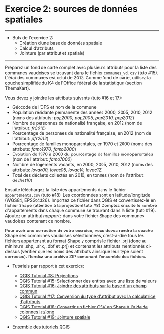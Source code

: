 # Exercice 2: sources de données spatiales

---

* Buts de l'exercice 2:
	* Création d’une base de données spatiale
	* Calcul d’attributs
	* Jointure (par attribut et spatiale)

---


Préparez un fond de carte complet avec plusieurs attributs pour la liste des communes vaudoises se trouvant dans le fichier `communes_vd.csv` (tuto #15). L'état des communes est celui de 2012. Comme fond de carte, utilisez la couche simplifiée du K4 de l'Office fédéral de la statistique (section ThemaKart).

Vous devez y joindre les attributs suivants (tuto #16 et 17):
* Géocode de l'OFS et nom de la commune
* Population résidante permanente des années 2000, 2005, 2010, 2012 (noms des attributs: *pop2000, pop2005, pop2010, pop2012*)
* Nombre de personnes de nationalité française, en 2012 (nom de l'attribut: *fr2012*)
* Pourcentage de personnes de nationalité française, en 2012 (nom de l'attribut: *pfr2012*)
* Pourcentage de familles monoparentales, en 1970 et 2000 (noms des attributs: *famo1970, famo2000*)
* Evolution de 1970 à 2000 du pourcentage de familles monoparentales (nom de l'attribut: *famo7000*)
* Nombre de logements vacants, en 2000, 2005, 2010, 2012 (noms des attributs: *lovac00, lovac05, lovac10, lovac12*)
* Total des déchets collectés en 2010, en tonnes (nom de l'attribut: *dechet10*)

Ensuite téléchargez la liste des appartements dans le fichier `appartements.csv` (tuto #18). Les coordonnées sont en latitude/longitude (WGS84, EPSG:4326). Importez ce fichier dans QGIS et convertissez-le en fichier Shape (attention à la projection! tuto #8) Comptez ensuite le nombre d'appartements dans chaque commune se trouvant dans la liste (tuto #19). Ajoutez un attribut *napparts* dans votre fichier Shape des communes vaudoises contenant ce nombre.

Pour avoir une correction de votre exercice, vous devez rendre la couche Shape des communes vaudoises sélectionnées, c'est-à-dire tous les fichiers appartenant au format Shape y compris le fichier .prj (donc au minimum .shp, .shx, .dbf et .prj) et contenant les attributs mentionnés ci-dessus (vérifier que les noms des attributs ainsi que leur type soient correctes). Rendez une archive ZIP contenant l'ensemble des fichiers.

* Tutoriels par rapport à cet exercice:
	* [QGIS Tutorial #8: Projections](https://www.youtube.com/watch?v=ACfCxfA92kY&index=8&list=PLbjixabFMUzPgm8VFyBUP7fs9DRBNEbsw)
	* [QGIS Tutorial #15: Sélectionner des entités avec une liste de valeurs ](https://youtu.be/W51UaWcTExw?list=PLbjixabFMUzPgm8VFyBUP7fs9DRBNEbsw)
	* [QGIS Tutorial #16: Joindre des attributs sur la base d'un champ commun ](https://youtu.be/EhliMhtdxUI?list=PLbjixabFMUzPgm8VFyBUP7fs9DRBNEbsw)
	* [QGIS Tutorial #17: Conversion du type d'attribut avec la calculatrice d'attributs ](https://youtu.be/iiMUN6hYhbc?list=PLbjixabFMUzPgm8VFyBUP7fs9DRBNEbsw)
	* [QGIS Tutorial #18: Convertir un fichier CSV en Shape à l'aide de colonnes lat/long ](https://youtu.be/8JO7rZRWj9o?list=PLbjixabFMUzPgm8VFyBUP7fs9DRBNEbsw)
	* [QGIS Tutorial #19: Jointure spatiale](https://www.youtube.com/watch?v=HS7yE20IPAU&index=13&list=PLbjixabFMUzPgm8VFyBUP7fs9DRBNEbsw)

* [Ensemble des tutoriels QGIS](https://www.youtube.com/playlist?list=PLbjixabFMUzPgm8VFyBUP7fs9DRBNEbsw)
